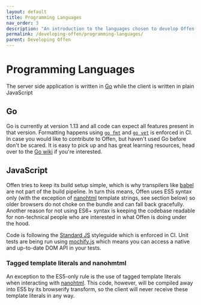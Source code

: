 ```yaml
---
layout: default
title: Programming Languages
nav_order: 3
description: "An introduction to the languages chosen to develop Offen."
permalink: /developing-offen/programming-languages/
parent: Developing Offen
---
```


# Programming Languages

The server side application is written in [Go][golang] while the client is written in plain JavaScript

[golang]: https://golang.org

## Go

Go is currently at version 1.13 and all code can expect all features present in that version. Formatting happens using [`go fmt`][fmt] and [`go vet`][vet] is enforced in CI. In case you would like to contribute to Offen, but haven't used Go before don't be scared. It is easy to pick up and has great learning resources, head over to the [Go wiki][wiki] if you're interested.

[fmt]: https://blog.golang.org/go-fmt-your-code
[vet]: https://golang.org/cmd/vet/
[wiki]: https://github.com/golang/go/wiki

## JavaScript

Offen tries to keep its build setup simple, which is why transpilers like [babel][] are not part of the build pipeline. In turn this means, Offen uses ES5 syntax only (with the exception of [nanohtml][] template strings, see section below) so older browsers do not choke on the bundle and can fall back gracefully. Another reason for not using ES6+ syntax is keeping the codebase readable for non-technical people who are interested in what Offen is doing under the hood.

Code is following the [Standard JS][standard] styleguide which is enforced in CI. Unit tests are being run using [mochify.js][mochify] which means you can access a native and up-to-date DOM API in your tests.

[babel]: https://babeljs.io/
[standard]: https://standardjs.com/
[mochify]: https://github.com/mantoni/mochify.js
[nanohtml]: https://github.com/choojs/nanohtml

### Tagged template literals and nanohmtml

An exception to the ES5-only rule is the use of tagged template literals when interacting with [nanohtml][]. This code, however, will be compiled away into ES5 by its browserify transform, so the client will never receive these template literals in any way.
